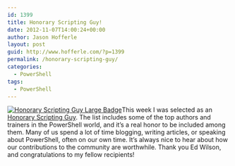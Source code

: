```yaml
---
id: 1399
title: Honorary Scripting Guy!
date: 2012-11-07T14:00:24+00:00
author: Jason Hofferle
layout: post
guid: http://www.hofferle.com/?p=1399
permalink: /honorary-scripting-guy/
categories:
  - PowerShell
tags:
  - PowerShell
---
```

[<img src="/assets/img/Honorary-Scripting-Guy_large.png" alt="Honorary Scripting Guy Large Badge" title="Honorary Scripting Guy Large Badge" width="243" height="262" class="alignleft size-full wp-image-1402" srcset="https://www.hofferle.com/wp-content/uploads/2012/11/Honorary-Scripting-Guy_large.png 243w, https://www.hofferle.com/wp-content/uploads/2012/11/Honorary-Scripting-Guy_large-139x150.png 139w" sizes="(max-width: 243px) 100vw, 243px" />](/assets/img/Honorary-Scripting-Guy_large.png)This week I was selected as an <a href="http://blogs.technet.com/b/heyscriptingguy/archive/2012/11/04/announcing-the-2012-honorary-scripting-guys.aspx" title="Announcing the 2012 Honorary Scripting Guys" target="_blank">Honorary Scripting Guy</a>. The list includes some of the top authors and trainers in the PowerShell world, and it&#8217;s a real honor to be included among them. Many of us spend a lot of time blogging, writing articles, or speaking about PowerShell, often on our own time. It&#8217;s always nice to hear about how our contributions to the community are worthwhile. Thank you Ed Wilson, and congratulations to my fellow recipients!